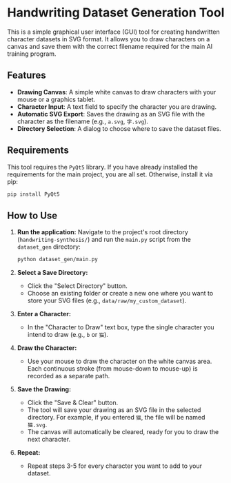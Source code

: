 # Handwriting Dataset Generation Tool

This is a simple graphical user interface (GUI) tool for creating handwritten character datasets in SVG format. It allows you to draw characters on a canvas and save them with the correct filename required for the main AI training program.

## Features

-   **Drawing Canvas**: A simple white canvas to draw characters with your mouse or a graphics tablet.
-   **Character Input**: A text field to specify the character you are drawing.
-   **Automatic SVG Export**: Saves the drawing as an SVG file with the character as the filename (e.g., `a.svg`, `字.svg`).
-   **Directory Selection**: A dialog to choose where to save the dataset files.

## Requirements

This tool requires the `PyQt5` library. If you have already installed the requirements for the main project, you are all set. Otherwise, install it via pip:

```sh
pip install PyQt5
```

## How to Use

1.  **Run the application:**
    Navigate to the project's root directory (`handwriting-synthesis/`) and run the `main.py` script from the `dataset_gen` directory:

    ```sh
    python dataset_gen/main.py
    ```

2.  **Select a Save Directory:**
    -   Click the "Select Directory" button.
    -   Choose an existing folder or create a new one where you want to store your SVG files (e.g., `data/raw/my_custom_dataset`).

3.  **Enter a Character:**
    -   In the "Character to Draw" text box, type the single character you intend to draw (e.g., `b` or `猫`).

4.  **Draw the Character:**
    -   Use your mouse to draw the character on the white canvas area. Each continuous stroke (from mouse-down to mouse-up) is recorded as a separate path.

5.  **Save the Drawing:**
    -   Click the "Save & Clear" button.
    -   The tool will save your drawing as an SVG file in the selected directory. For example, if you entered `猫`, the file will be named `猫.svg`.
    -   The canvas will automatically be cleared, ready for you to draw the next character.

6.  **Repeat:**
    -   Repeat steps 3-5 for every character you want to add to your dataset.
